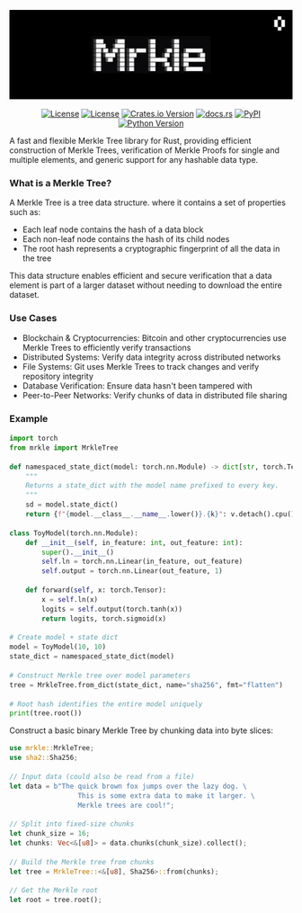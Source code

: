 <p align="center">
  <picture>
    <img alt="mrkle" src="https://raw.githubusercontent.com/LVivona/mrkle/refs/heads/main/.github/assets/banner.png" style="max-width: 100%;">
  </picture>
</p>
<p align="center">
  <a href="https://github.com/LVivona/mrkle/blob/main/LICENSE-APACHE.md"><img src="https://img.shields.io/badge/license-APACHE-2.0-blue.svg" alt="License"></a>
  <a href="https://github.com/LVivona/mrkle/blob/main/LICENSE-MIT.md"><img src="https://img.shields.io/badge/license-MIT-blue.svg" alt="License"></a>
  <a href="https://crates.io/crates/mrkle"><img alt="Crates.io Version" src="https://img.shields.io/crates/v/mrkle"></a>
  <a href="https://docs.rs/mrkle"><img alt="docs.rs" src="https://img.shields.io/badge/rust-docs.rs-lightgray?logo=rust&logoColor=orange"></a>
  <a href="https://pypi.org/project/mrkle/"><img alt="PyPI" src="https://img.shields.io/pypi/v/mrkle"></a>
  <a href="https://pypi.org/project/mrkle/"><img alt="Python Version" src="https://img.shields.io/pypi/pyversions/mrkle?logo=python"></a>
</p>


A fast and flexible Merkle Tree library for Rust, providing efficient construction of Merkle Trees, verification of Merkle Proofs for single and multiple elements, and generic support for any hashable data type.

### What is a Merkle Tree?
A Merkle Tree is a tree data structure. where it contains a set of properties such as:

- Each leaf node contains the hash of a data block
- Each non-leaf node contains the hash of its child nodes
- The root hash represents a cryptographic fingerprint of all the data in the tree

This data structure enables efficient and secure verification that a data element is part of a larger dataset without needing to download the entire dataset.

### Use Cases

* Blockchain & Cryptocurrencies: Bitcoin and other cryptocurrencies use Merkle Trees to efficiently verify transactions
* Distributed Systems: Verify data integrity across distributed networks
* File Systems: Git uses Merkle Trees to track changes and verify repository integrity
* Database Verification: Ensure data hasn't been tampered with
* Peer-to-Peer Networks: Verify chunks of data in distributed file sharing


### Example

```python
import torch
from mrkle import MrkleTree

def namespaced_state_dict(model: torch.nn.Module) -> dict[str, torch.Tensor]:
    """
    Returns a state_dict with the model name prefixed to every key.
    """
    sd = model.state_dict()
    return {f"{model.__class__.__name__.lower()}.{k}": v.detach().cpu().numpy() for k, v in sd.items()}

class ToyModel(torch.nn.Module):
    def __init__(self, in_feature: int, out_feature: int):
        super().__init__()
        self.ln = torch.nn.Linear(in_feature, out_feature)
        self.output = torch.nn.Linear(out_feature, 1)

    def forward(self, x: torch.Tensor):
        x = self.ln(x)
        logits = self.output(torch.tanh(x))
        return logits, torch.sigmoid(x)

# Create model + state dict
model = ToyModel(10, 10)
state_dict = namespaced_state_dict(model)

# Construct Merkle tree over model parameters
tree = MrkleTree.from_dict(state_dict, name="sha256", fmt="flatten")

# Root hash identifies the entire model uniquely
print(tree.root())
```

Construct a basic binary Merkle Tree by chunking data into byte slices:

```rust
use mrkle::MrkleTree;
use sha2::Sha256;

// Input data (could also be read from a file)
let data = b"The quick brown fox jumps over the lazy dog. \
                 This is some extra data to make it larger. \
                 Merkle trees are cool!";

// Split into fixed-size chunks
let chunk_size = 16;
let chunks: Vec<&[u8]> = data.chunks(chunk_size).collect();

// Build the Merkle tree from chunks
let tree = MrkleTree::<&[u8], Sha256>::from(chunks);

// Get the Merkle root
let root = tree.root();
```

